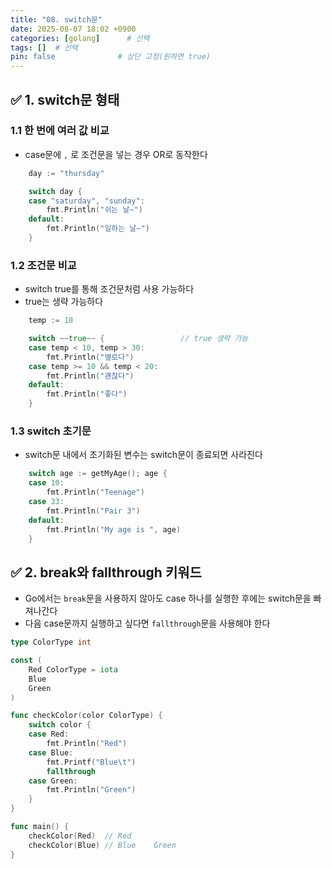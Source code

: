 ```yaml
---
title: "08. switch문"
date: 2025-08-07 18:02 +0900
categories: [golang]      # 선택
tags: []  # 선택
pin: false              # 상단 고정(원하면 true)
---
```

## ✅ 1. switch문 형태

### 1.1 한 번에 여러 값 비교

- case문에 `,` 로 조건문을 넣는 경우 OR로 동작한다

```go
	day := "thursday"

	switch day {
	case "saturday", "sunday":
		fmt.Println("쉬는 날~")
	default:
		fmt.Println("일하는 날~")
	}
```

### 1.2 조건문 비교

- switch true를 통해 조건문처럼 사용 가능하다
- true는 생략 가능하다

```go
	temp := 18

	switch ~~true~~ {                 // true 생략 가능
	case temp < 10, temp > 30:
		fmt.Println("별로다")
	case temp >= 10 && temp < 20:
		fmt.Println("괜찮다")
	default:
		fmt.Println("좋다")
	}
```

### 1.3 switch 초기문

- switch문 내에서 초기화된 변수는 switch문이 종료되면 사라진다

```go
	switch age := getMyAge(); age {
	case 10:
		fmt.Println("Teenage")
	case 33:
		fmt.Println("Pair 3")
	default:
		fmt.Println("My age is ", age)
	}
```

## ✅ 2. break와 fallthrough 키워드

- Go에서는 `break`문을 사용하지 않아도 case 하나를 실행한 후에는 switch문을 빠져나간다
- 다음 case문까지 실행하고 싶다면 `fallthrough`문을 사용해야 한다

```go
type ColorType int

const (
	Red ColorType = iota
	Blue
	Green
)

func checkColor(color ColorType) {
	switch color {
	case Red:
		fmt.Println("Red")
	case Blue:
		fmt.Printf("Blue\t")
		fallthrough
	case Green:
		fmt.Println("Green")
	}
}

func main() {
	checkColor(Red)  // Red
	checkColor(Blue) // Blue	Green
}
```